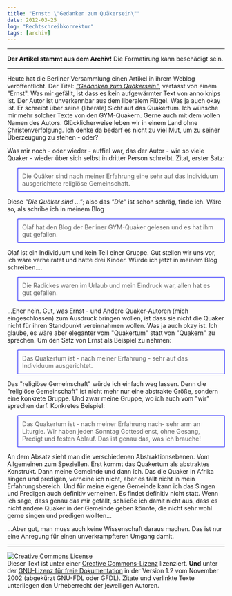 ```yaml
---
title: "Ernst: \"Gedanken zum Quäkersein\""
date: 2012-03-25
log: "Rechtschreibkorrektur"
tags: [archiv]
---
```

<hr><b>Der Artikel stammt aus dem Archiv!</b> Die Formatirung kann beschädigt sein.<hr>
<p>Heute hat die Berliner Versammlung einen Artikel in ihrem Weblog veröffentlicht. Der  Titel: <i><a href="http://quaekerberlin.wordpress.com/2012/03/25/gedanken-zum-quakersein/">"Gedanken zum Quäkersein"</a></i>, verfasst von einem "Ernst". Was mir gefällt, ist dass es kein aufgewärmter Text von anno knips ist. Der Autor ist unverkennbar aus dem liberalem Flügel. Was ja auch okay ist. Er schreibt über seine (liberale) Sicht auf das Quakertum. Ich wünsche mir mehr solcher Texte von den GYM-Quakern. Gerne auch mit dem vollen Namen des Autors. Glücklicherweise leben wir in einem Land ohne Christenverfolgung.  Ich denke da bedarf es nicht zu viel Mut, um zu seiner Überzeugung zu stehen - oder?</p>
<!--break-->
<p>Was mir noch - oder wieder - auffiel war, das der Autor - wie so viele Quaker - wieder über sich selbst in dritter Person schreibt. Zitat, erster Satz: 
<blockquote style="padding:10px; border:thin solid blue;">
Die Quäker sind nach meiner Erfahrung eine sehr auf das Individuum ausgerichtete religiöse Gemeinschaft. 
</blockquote>
<p> Diese <i>"Die Quäker sind ..."</i>; also das <i>"Die"</i> ist schon schräg, finde ich. Wäre so, als schribe ich in meinem Blog
<blockquote style="padding:10px; border:thin solid blue;">
Olaf hat den Blog der Berliner GYM-Quaker gelesen und es hat ihm gut gefallen.
</blockquote>
Olaf ist ein Individuum und kein Teil einer Gruppe. Gut stellen wir uns vor, ich wäre verheiratet und hätte drei Kinder. Würde ich jetzt in meinem Blog  schreiben....
<blockquote style="padding:10px; border:thin solid blue;">
Die Radickes waren im Urlaub und mein Eindruck war, allen hat es gut gefallen.
</blockquote>
...Eher nein.  Gut, was Ernst - und Andere Quaker-Autoren (mich eingeschlossen) zum Ausdruck bringen wollen, ist dass sie nicht die Quaker nicht für ihren Standpunkt vereinnahmen wollen. Was ja auch okay ist. Ich glaube, es wäre aber eleganter vom "Quakertum" statt von "Quakern" zu sprechen. Um den Satz von Ernst als Beispiel zu nehmen:
<blockquote style="padding:10px; border:thin solid blue;">
Das Quakertum ist - nach meiner Erfahrung - sehr auf das Individuum ausgerichtet. 
</blockquote>
Das "religiöse Gemeinschaft" würde ich einfach weg lassen. Denn die "religiöse Gemeinschaft" ist nicht mehr nur eine abstrakte Größe, sondern eine konkrete Gruppe. Und zwar meine Gruppe, wo ich auch vom "wir" sprechen darf. Konkretes Beispiel:
<blockquote style="padding:10px; border:thin solid blue;">
Das Quakertum ist - nach meiner Erfahrung nach- sehr arm an Liturgie. Wir haben jeden Sonntag Gottesdienst, ohne Gesang, Predigt und festen Ablauf. Das ist genau das, was ich brauche!
</blockquote>
An dem Absatz sieht man die verschiedenen Abstraktionsebenen. Vom Allgemeinen zum Speziellen. Erst kommt das Quakertum als abstraktes Konstrukt. Dann meine Gemeinde und dann ich. Das die Quaker in Afrika singen und predigen, verneine ich nicht, aber es fällt nicht in mein Erfahrungsbereich. Und für meine eigene Gemeinde kann ich das Singen und Predigen auch definitiv verneinen. Es findet definitiv nicht statt. Wenn ich sage, dass genau das mir gefällt, schließe ich damit nicht aus, dass es nicht andere Quaker in der Gemeinde geben könnte, die nicht sehr wohl gerne singen und predigen wollten...</p>

<p>...Aber gut, man muss auch keine Wissenschaft daraus machen. Das ist nur eine Anregung für einen unverkrampfteren Umgang damit.</p>


<hr />
<p><a rel="license" href="http://creativecommons.org/licenses/by-sa/3.0/de/"><img alt="Creative Commons License" style="border-width: 0pt;" src="http://i.creativecommons.org/l/by-sa/3.0/de/88x31.png" /></a><br />
Dieser <span xmlns:dc="http://purl.org/dc/elements/1.1/" href="http://purl.org/dc/dcmitype/Text" rel="dc:type">Text</span> ist unter einer <a rel="license" href="http://creativecommons.org/licenses/by-sa/3.0/de/">Creative Commons-Lizenz</a> lizenziert. <b>Und</b> unter der <a href="http://de.wikipedia.org/wiki/GFDL">GNU-Lizenz f&uuml;r freie Dokumentation</a> in der Version 1.2 vom November 2002 (abgek&uuml;rzt GNU-FDL oder GFDL). Zitate und verlinkte Texte unterliegen den Urheberrecht der jeweiligen Autoren.</p>
